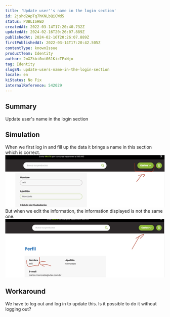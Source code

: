 ```yaml
---
title: 'Update user''s name in the login section'
id: 2jshd2ApTq7hKNLbQiCWdS
status: PUBLISHED
createdAt: 2022-03-14T17:20:40.732Z
updatedAt: 2024-02-16T20:26:07.889Z
publishedAt: 2024-02-16T20:26:07.889Z
firstPublishedAt: 2022-03-14T17:20:42.505Z
contentType: knownIssue
productTeam: Identity
author: 2mXZkbi0oi061KicTExNjo
tag: Identity
slugEN: update-users-name-in-the-login-section
locale: en
kiStatus: No Fix
internalReference: 542029
---
```


## Summary


Update user's name in the login section



## Simulation


When we first log in and fill up the data it brings a name in this section which is correct.
 ![](https://raw.githubusercontent.com/vtexdocs/known-issues/refs/heads/main/docs/en/known-issues/Identity/update-users-name-in-the-login-section_1.png)
But when we edit the information, the information displayed is not the same one.
 ![](https://raw.githubusercontent.com/vtexdocs/known-issues/refs/heads/main/docs/en/known-issues/Identity/update-users-name-in-the-login-section_2.png)



## Workaround


 We have to log out and log in to update this. Is it possible to do it without logging out?

